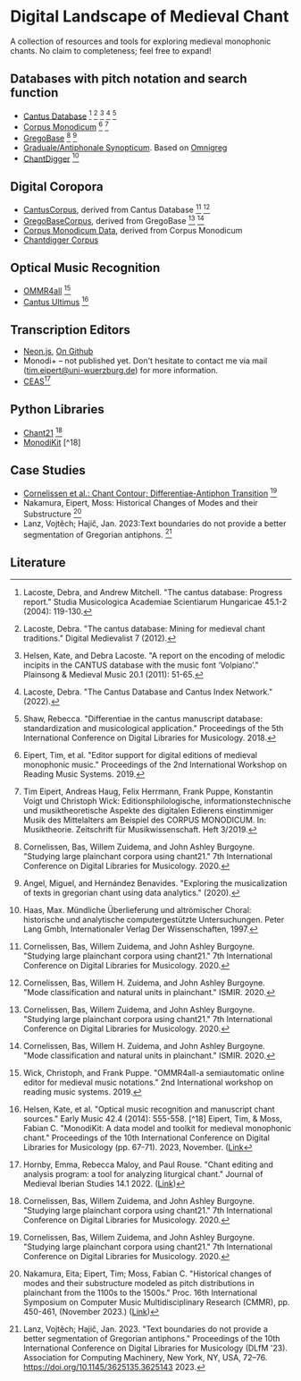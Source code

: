 # Digital Landscape of Medieval Chant
A collection of resources and tools for exploring medieval monophonic chants. No claim to completeness; feel free to expand!


## Databases with pitch notation and search function
* [Cantus Database](https://cantusdatabase.org/) [^1] [^2] [^3] [^4] [^5]
* [Corpus Monodicum](https://corpus-monodicum.de/) [^6] [^7]
* [GregoBase](https://gregobase.selapa.net/) [^8] [^9]
* [Graduale/Antiphonale Synopticum](http://gregorianik.uni-regensburg.de/). Based on [Omnigreg](http://www.omnigreg.at/) 
* [ChantDigger](https://oralhistoryofchant.ch/) [^10] 
## Digital Coropora
* [CantusCorpus](https://github.com/bacor/cantuscorpus), derived from Cantus Database [^8] [^11]
* [GregoBaseCorpus](https://github.com/bacor/gregobasecorpus), derived from GregoBase [^8] [^11]
* [Corpus Monodicum Data](https://osf.io/mfpkd/), derived from Corpus Monodicum 
* [Chantdigger Corpus](https://github.com/timeipert/chantdigger-restored/blob/master/corpus.txt)
## Optical Music Recognition
* [OMMR4all](https://ommr4all.informatik.uni-wuerzburg.de/) [^12]
* [Cantus Ultimus](https://cantus.simssa.ca/) [^17]

## Transcription Editors
* [Neon.js](https://neon.simssa.ca/), [On Github](https://github.com/DDMAL/Neon)
* Monodi+ – not published yet. Don't hesitate to contact me via mail (tim.eipert@uni-wuerzburg.de) for more information.
* [CEAS](https://neumes.org.uk/view/view/BL45/8042)[^16]

## Python Libraries
* [Chant21](https://github.com/bacor/chant21) [^8]
* [MonodiKit](https://github.com/timeipert/MonodiKit) [^18]

## Case Studies
* [Cornelissen et al.: Chant Contour; Differentiae-Antiphon Transition](https://github.com/bacor/DLfM2020) [^8]
* Nakamura, Eipert, Moss: Historical Changes of Modes and their Substructure [^19]
* Lanz, Vojtěch; Hajič, Jan. 2023:Text boundaries do not provide a better segmentation of Gregorian antiphons. [^20]
  



## Literature
[^1]: Lacoste, Debra, and Andrew Mitchell. "The cantus database: Progress report." Studia Musicologica Academiae Scientiarum Hungaricae 45.1-2 (2004): 119-130.
[^2]: Lacoste, Debra. "The cantus database: Mining for medieval chant traditions." Digital Medievalist 7 (2012).
[^3]: Helsen, Kate, and Debra Lacoste. "A report on the encoding of melodic incipits in the CANTUS database with the music font ‘Volpiano’." Plainsong & Medieval Music 20.1 (2011): 51-65.
[^4]: Lacoste, Debra. "The Cantus Database and Cantus Index Network." (2022).
[^5]: Shaw, Rebecca. "Differentiae in the cantus manuscript database: standardization and musicological application." Proceedings of the 5th International Conference on Digital Libraries for Musicology. 2018.
[^6]: Eipert, Tim, et al. "Editor support for digital editions of medieval monophonic music." Proceedings of the 2nd International Workshop on Reading Music Systems. 2019.
[^7]: Tim Eipert, Andreas Haug, Felix Herrmann, Frank Puppe, Konstantin Voigt und Christoph Wick: Editionsphilologische, informationstechnische und musiktheoretische Aspekte des digitalen Edierens einstimmiger Musik des Mittelalters am Beispiel des CORPUS MONODICUM. In: Musiktheorie. Zeitschrift für Musikwissenschaft. Heft 3/2019.
[^8]: Cornelissen, Bas, Willem Zuidema, and John Ashley Burgoyne. "Studying large plainchant corpora using chant21." 7th International Conference on Digital Libraries for Musicology. 2020.
[^9]: Angel, Miguel, and Hernández Benavides. "Exploring the musicalization of texts in gregorian chant using data analytics." (2020).
[^10]: Haas, Max. Mündliche Überlieferung und altrömischer Choral: historische und analytische computergestützte Untersuchungen. Peter Lang Gmbh, Internationaler Verlag Der Wissenschaften, 1997.
[^11]: Cornelissen, Bas, Willem H. Zuidema, and John Ashley Burgoyne. "Mode classification and natural units in plainchant." ISMIR. 2020.
[^19]: Nakamura, Eita; Eipert, Tim; Moss, Fabian C. "Historical changes of modes and their substructure modeled as pitch distributions in plainchant from the 1100s to the 1500s." Proc. 16th International Symposium on Computer Music Multidisciplinary Research (CMMR), pp. 450-461, (November 2023.) ([Link](https://eita-nakamura.github.io/articles/Nakamura_PlainChantAnalysis_CMMR2023.pdf))
[^20]:  Lanz, Vojtěch; Hajič, Jan. 2023. "Text boundaries do not provide a better segmentation of Gregorian antiphons." Proceedings of the 10th International Conference on Digital Libraries for Musicology (DLfM '23). Association for Computing Machinery, New York, NY, USA, 72–76. https://doi.org/10.1145/3625135.3625143 2023.
[^12]: Wick, Christoph, and Frank Puppe. "OMMR4all-a semiautomatic online editor for medieval music notations." 2nd International workshop on reading music systems. 2019.
[^13]: Wick, C., and F. Puppe. "Experiments and detailed error-analysis of automatic square notation transcription of medieval music manuscripts using CNN/LSTM-networks and a neume dictionary." Journal of New Music Research 50.1 (2021): 18-36.
[^14]: Wick, Christoph, and Frank Puppe. "Automatic Neume Transcription of Medieval Music Manuscripts Using CNN/LSTM-Networks and the Segmentation-Free CTC-Algorithm." 2020.
[^15]: Burlet, Gregory, et al. "Neon. js: Neume Editor Online." ISMIR. 2012.
[^16]: Hornby, Emma, Rebecca Maloy, and Paul Rouse. "Chant editing and analysis program: a tool for analyzing liturgical chant." Journal of Medieval Iberian Studies 14.1 2022. ([Link](https://www.tandfonline.com/doi/pdf/10.1080/17546559.2021.2023752?casa_token=mX_uzm2ENlsAAAAA:ij5ZEBAWGtU4doCzsAQIm2G5WFfePkAVv1SbhRJobAut8purm2f_Nx5oxFoLnuZ_0K9ZfVK-wKs))
[^17]: Helsen, Kate, et al. "Optical music recognition and manuscript chant sources." Early Music 42.4 (2014): 555-558.
[^18] Eipert, Tim, & Moss, Fabian C. "MonodiKit: A data model and toolkit for medieval monophonic chant." Proceedings of the 10th International Conference on Digital Libraries for Musicology (pp. 67-71). 2023, November. ([Link](https://dl.acm.org/doi/pdf/10.1145/3625135.3625145?casa_token=d5kDl2gZuwUAAAAA:HgTVtKJVgqlgE6VY9Nr7TPBk5DHQMo9aGKW_Zc-FqohwszyMCint7y4_v6kBihQfqw3MmaRmVziI)
